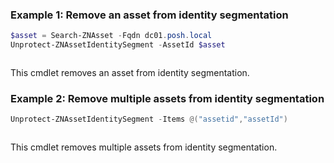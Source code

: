 ### Example 1: Remove an asset from identity segmentation
```powershell
$asset = Search-ZNAsset -Fqdn dc01.posh.local                      
Unprotect-ZNAssetIdentitySegment -AssetId $asset
```

```output

```

This cmdlet removes an asset from identity segmentation.

### Example 2: Remove multiple assets from identity segmentation
```powershell
Unprotect-ZNAssetIdentitySegment -Items @("assetid","assetId")
```

```output

```

This cmdlet removes multiple assets from identity segmentation.